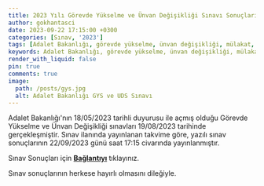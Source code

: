 ```yaml
---
title: 2023 Yılı Görevde Yükselme ve Ünvan Değişikliği Sınavı Sonuçları
author: gokhantasci
date: 2023-09-22 17:15:00 +0300
categories: [Sınav, '2023']
tags: [Adalet Bakanlığı, görevde yükselme, ünvan değişikliği, mülakat, müdür, adliye, adliyeci]
keywords: Adalet Bakanlığı, görevde yükselme, ünvan değişikliği, mülakat, müdür, adliye, adliyeci
render_with_liquid: false
pin: true
comments: true
image:
  path: /posts/gys.jpg
  alt: Adalet Bakanlığı GYS ve UDS Sınavı
---
```


Adalet Bakanlığı'nın 18/05/2023 tarihli duyurusu ile açmış olduğu Görevde Yükselme ve Ünvan Değişikliği sınavları 19/08/2023 tarihinde gerçekleşmiştir.
Sınav ilanında yayınlanan takvime göre, yazılı sınav sonuçlarının 22/09/2023 günü saat 17:15 civarında yayınlanmıştır.

Sınav Sonuçları için [**Bağlantıyı**](https://www.meb.gov.tr/sinavlar/sonuc/sorgu.php?SINAV_ID=4F0EC1D588B550C78E2147247EAF060B) tıklayınız.

Sınav sonuçlarının herkese hayırlı olmasını dileğiyle.